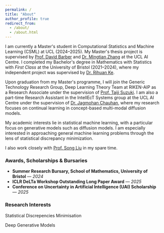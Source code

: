 ```yaml
---
permalink: /
title: "About"
author_profile: true
redirect_from: 
  - /about/
  - /about.html
---
```


I am currently a Master's student in Computational Statistics and Machine Learning (CSML) at UCL (2024–2025). My Master's thesis project is supervised by [Prof. David Barber](http://web4.cs.ucl.ac.uk/staff/D.Barber/pmwiki/pmwiki.php) and [Dr. Mingtian Zhang](https://mingtian.ai/) at the UCL AI Centre. I completed my Bachelor's degree in Mathematics with Statistics with *First Class* at the University of Bristol (2021–2024), where my independent project was supervised by [Dr. Rihuan Ke](https://www.bristol.ac.uk/people/person/Rihuan-Ke-1e1de8f2-07dc-490c-8323-e6696261a710/).  

Upon graduation from my Master's programme, I will join the Generic Technology Research Group, Deep Learning Theory Team at RIKEN-AIP as a Research Associate under the supervision of [Prof. Taiji Suzuki](https://ibis.t.u-tokyo.ac.jp/suzuki/). I am also a part-time Research Assistant in the IntellEcT Systems group at the UCL AI Centre under the supervision of [Dr. Jagmohan Chauhan](https://sites.google.com/view/jagmohan-chauhan), where my research focuses on continual learning in concept-based multi-modal diffusion models.  

My academic interests lie in statistical machine learning, with a particular focus on generative models such as diffusion models. I am especially interested in approaching general machine learning problems through the lens of statistical discrepancy minimization.  

I also work closely with [Prof. Song Liu](https://allmodelsarewrong.net) in my spare time.

### Awards, Scholarships & Bursaries

- **Summer Research Bursary, School of Mathematics, University of Bristol** — *2024*  
- **ICLR DeLTa Workshop Outstanding Long Paper Award** — *2025*  
- **Conference on Uncertainty in Artificial Intelligence (UAI) Scholarship** — *2025*  

### Research Interests
Statistical Discrepencies Minimisation

Deep Generative Models

